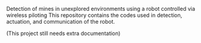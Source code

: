 Detection of mines in unexplored environments using a robot controlled via wireless piloting
This repository contains the codes used in detection, actuation, and communication of the robot.

(This project still needs extra documentation)
